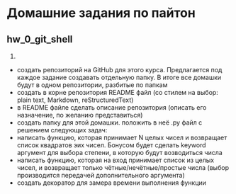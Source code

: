 # Домашние задания по пайтон
## hw_0_git_shell
1. 
- создать репозиторий на GitHub для этого курса. Предлагается под каждое задание создавать отдельную папку. В итоге все домашки будут в одном репозитории, разбитые по папкам
- создать в корне репозитория README файл (со стилем на выбор: plain text, Markdown, reStructuredText)
- в README файле сделать описание репозитория (описать его назначение, по желанию представиться)
- создать папку для этой домашки. положить в неё .py файл с решением следующих задач:
- написать функцию, которая принимает N целых чисел и возвращает список квадратов эих чисел. Бонусом будет сделать keyword аргумент для выбора степени, в которую будут возводиться числа
- написать функцию, которая на вход принимает список из целых чисел, и возвращает только чётные/нечётные/простые числа (выбор производится передачей дополнительного аргумента)
- создать декоратор для замера времени выполнения функции